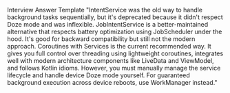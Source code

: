 Interview Answer Template
"IntentService was the old way to handle background tasks sequentially, but it's deprecated because it didn't respect Doze mode and was inflexible.
JobIntentService is a better-maintained alternative that respects battery optimization using JobScheduler under the hood.
It's good for backward compatibility but still not the modern approach.
Coroutines with Services is the current recommended way. 
It gives you full control over threading using lightweight coroutines, integrates well with modern architecture components like LiveData and ViewModel, and follows Kotlin idioms.
However, you must manually manage the service lifecycle and handle device Doze mode yourself. 
For guaranteed background execution across device reboots, use WorkManager instead."